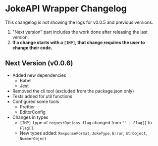 # JokeAPI Wrapper Changelog

This changelog is not showing the logs for v0.0.5 and previous versions.

1. "Next version" part includes the work done after releasing the last version.
2. **If a change starts with a `[IMP]`, that change requires the user to change their code.**

## Next Version (v0.0.6)

- Added new dependencies
  - Babel
  - Jest
- Removed the cli tool (excluded from the package.json only)
- Tests added for util functions
- Configured some tools
  - Prettier
  - EditorConfig
- Changes in types
  - `[IMP]` Type of `requestOptions.flag` changed from `"" | Flag[]` to `Flag[]`.
  - New types added: `ResponseFormat`, `JokeType`, `Error`, `StrObject`, `NumberObject`
